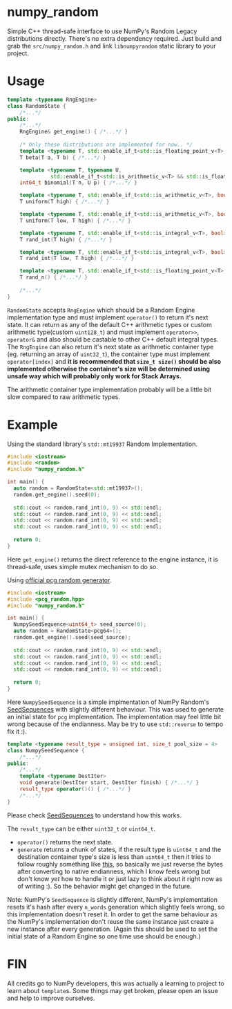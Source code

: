 # numpy_random
Simple C++ thread-safe interface to use NumPy's Random Legacy distributions directly.
There's no extra dependency required. Just build and grab the `src/numpy_random.h` and link `libnumpyrandom` static library to your project.

# Usage
```c++
template <typename RngEngine>
class RandomState {
    /*...*/
public:
    /*...*/
    RngEngine& get_engine() { /*...*/ }
    
    /* Only these distributions are implemented for now.. */
    template <typename T, std::enable_if_t<std::is_floating_point_v<T>, bool> = true>
    T beta(T a, T b) { /*...*/ }

    template <typename T, typename U,
              std::enable_if_t<std::is_arithmetic_v<T> && std::is_floating_point_v<U>, bool> = true>
    int64_t binomial(T n, U p) { /*...*/ }

    template <typename T, std::enable_if_t<std::is_arithmetic_v<T>, bool> = true>
    T uniform(T high) { /*...*/ }

    template <typename T, std::enable_if_t<std::is_arithmetic_v<T>, bool> = true>
    T uniform(T low, T high) { /*...*/ }

    template <typename T, std::enable_if_t<std::is_integral_v<T>, bool> = true>
    T rand_int(T high) { /*...*/ }

    template <typename T, std::enable_if_t<std::is_integral_v<T>, bool> = true>
    T rand_int(T low, T high) { /*...*/ }

    template <typename T, std::enable_if_t<std::is_floating_point_v<T>, bool> = true>
    T rand_n() { /*...*/ }
    
    /*...*/
}
```

`RandomState` accepts `RngEngine` which should be a Random Engine implementation type and must implement `operator()` to return it's next state. It can return as any of the default C++ arithmetic types or custom arithmetic type(custom `uint128_t`) and must implement `operator>>`, `operator&` and also should be castable to other C++ default integral types. The `RngEngine` can also return it's next state as arithmetic container type (eg. returning an array of `uint32_t`), the container type must implement `operator[index]` and **it is recommended that `size_t size()` should be also implemented otherwise the container's size will be determined using unsafe way which will probably only work for Stack Arrays.** 

The arithmetic container type implementation probably will be a little bit slow compared to raw arithmetic types.

# Example
Using the standard library's `std::mt19937` Random Implementation.

```c++
#include <iostream>
#include <random>
#include "numpy_random.h"

int main() {
  auto random = RandomState<std::mt19937>();
  random.get_engine().seed(0);
  
  std::cout << random.rand_int(0, 9) << std::endl;
  std::cout << random.rand_int(0, 9) << std::endl;
  std::cout << random.rand_int(0, 9) << std::endl;
  std::cout << random.rand_int(0, 9) << std::endl;
  
  return 0;
}
```
Here `get_engine()` returns the direct reference to the engine instance, it is thread-safe, uses simple mutex mechanism to do so.

Using [official pcg random generator](https://github.com/imneme/pcg-cpp).
```c++
#include <iostream>
#include <pcg_random.hpp>
#include "numpy_random.h"

int main() {
  NumpySeedSequence<uint64_t> seed_source(0);
  auto random = RandomState<pcg64>();
  random.get_engine().seed(seed_source);
  
  std::cout << random.rand_int(0, 9) << std::endl;
  std::cout << random.rand_int(0, 9) << std::endl;
  std::cout << random.rand_int(0, 9) << std::endl;
  std::cout << random.rand_int(0, 9) << std::endl;
  
  return 0;
}
```

Here `NumpySeedSequence` is a simple implmentation of NumPy Random's [SeedSequences](https://github.com/numpy/numpy/blob/fcafb6560e37c948a594dce36d300888148bc599/numpy/random/bit_generator.pyx#L246) with slightly different behaviour. This was used to generate an initial state for `pcg` implementation. The implementation may feel little bit wrong because of the endianness. May be try to use `std::reverse` to tempo fix it :).

```c++
template <typename result_type = unsigned int, size_t pool_size = 4>
class NumpySeedSequence {
    /*...*/
public:
    /*...*/
    template <typename DestIter>
    void generate(DestIter start, DestIter finish) { /*...*/ }
    result_type operator()() { /*...*/ }
    /*...*/
}
```
Please check [SeedSequences](https://github.com/numpy/numpy/blob/fcafb6560e37c948a594dce36d300888148bc599/numpy/random/bit_generator.pyx#L246) to understand how this works.

The `result_type` can be either `uint32_t` or `uint64_t`.

* `operator()` returns the next state.
* `generate` returns a chunk of states, if the result type is `uint64_t` and the destination container type's size is less than `uint64_t` then it tries to follow roughly something like [this](https://github.com/numpy/numpy/blob/fcafb6560e37c948a594dce36d300888148bc599/numpy/random/bit_generator.pyx#L440), so basically we just reverse the bytes after converting to native endianness, which I know feels wrong but don't know *yet* how to handle it or just lazy to think about it right now as of writing :). So the behavior might get changed in the future.

Note: NumPy's `SeedSequence` is slightly different, NumPy's implementation resets it's hash after every `n_words` generation which slightly feels wrong, so this implementation doesn't reset it. In order to get the same behaviour as the NumPy's implementation don't reuse the same instance just create a new instance after every generation. (Again this should be used to set the initial state of a Random Engine so one time use should be enough.)

# FIN
All credits go to NumPy developers, this was actually a learning to project to learn about `template`s. Some things may get broken, please open an issue and help to improve ourselves.
